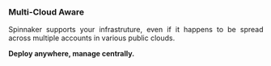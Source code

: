 ### Multi-Cloud Aware

<p style="text-align: justify">
Spinnaker supports your infrastruture, even if it happens to be spread across multiple accounts in various public clouds.
</p>
<p>
<strong>Deploy anywhere, manage centrally.</strong>
</p>
